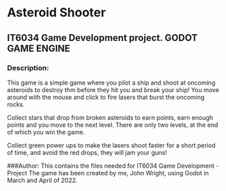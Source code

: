 # Asteroid Shooter
## IT6034 Game Development project. GODOT GAME ENGINE

### Description:
This game is a simple game where you pilot a ship and shoot at oncoming asteroids to destroy thm before
they hit you and break your ship! You move around with the mouse and click to fire lasers that burst the
oncoming rocks.

Collect stars that drop from broken asteroids to earn points, earn enough points and you move to the next
level. There are only two levels, at the end of which you win the game.

Collect green power ups to make the lasers shoot faster for a short period of time, and avoid the red drops,
they will jam your guns!

###Author:
This contains the files needed for IT6034 Game Development - Project
The game has been created by me, John Wright, using Godot in March and April of 2022.
